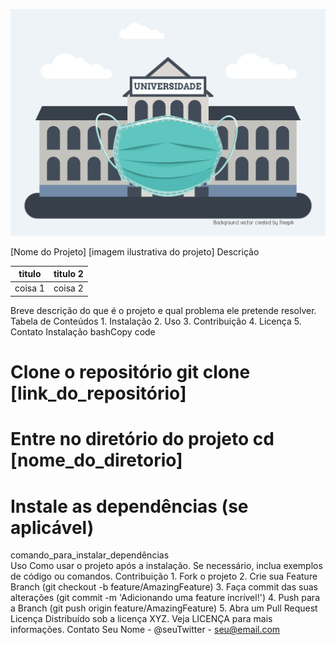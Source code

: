 ![banner](https://github.com/leoarcabold/databaseuniversity/blob/main/banner.png)



[Nome do Projeto] 
[imagem ilustrativa do projeto] 
Descrição 

|titulo |titulo 2|
|----|----|
|coisa 1|coisa 2|




Breve descrição do que é o projeto e qual problema ele pretende 
resolver. 
Tabela de Conteúdos 
1. 
Instalação 
2. Uso 
3. Contribuição 
4. Licença 
5. Contato 
Instalação 
bashCopy code 
# Clone o repositório git clone [link_do_repositório]  
# Entre no diretório do projeto cd [nome_do_diretorio]  
# Instale as dependências (se aplicável) 
comando_para_instalar_dependências  
Uso 
Como usar o projeto após a instalação. Se necessário, inclua 
exemplos de código ou comandos. 
Contribuição 
1. 
Fork o projeto 
2. Crie sua Feature Branch (git checkout -b 
feature/AmazingFeature) 
3. Faça commit das suas alterações (git commit -m 'Adicionando 
uma feature incrível!') 
4. Push para a Branch (git push origin feature/AmazingFeature) 
5. Abra um Pull Request 
Licença 
Distribuído sob a licença XYZ. Veja LICENÇA para mais informações. 
Contato 
Seu Nome - @seuTwitter - seu@email.com
